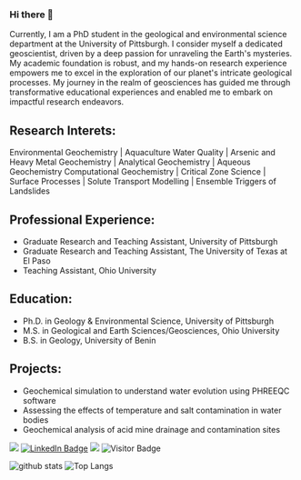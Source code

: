 ### Hi there 🌄 
Currently, I am a PhD student in the geological and environmental science department at the University of Pittsburgh. I consider myself a dedicated geoscientist, 
driven by a deep passion for unraveling the Earth's mysteries. My academic foundation is robust, and my hands-on research experience empowers me to excel in the 
exploration of our planet's intricate geological processes. My journey in the realm of geosciences has guided me through transformative educational experiences 
and enabled me to embark on impactful research endeavors.
## Research Interets: 
Environmental Geochemistry | Aquaculture Water Quality | Arsenic and Heavy Metal Geochemistry | Analytical Geochemistry | Aqueous Geochemistry
Computational Geochemistry | Critical Zone Science | Surface Processes | Solute Transport Modelling | Ensemble Triggers of Landslides



## Professional Experience:
- Graduate Research and Teaching Assistant, University of Pittsburgh
- Graduate Research and Teaching Assistant, The University of Texas at El Paso
- Teaching Assistant, Ohio University

## Education:
- Ph.D. in Geology & Environmental Science, University of Pittsburgh
- M.S. in Geological and Earth Sciences/Geosciences, Ohio University
- B.S. in Geology, University of Benin

## Projects:
- Geochemical simulation to understand water evolution using PHREEQC software
- Assessing the effects of temperature and salt contamination in water bodies
- Geochemical analysis of acid mine drainage and contamination sites

[]()

![](https://img.shields.io/github/followers/Geobalies2019)
[![LinkedIn Badge](https://img.shields.io/badge/My-LinkedIn-blue)](https://www.linkedin.com/in/ayobali-abiodun)
![](https://img.shields.io/twitter/follow/PegmatiteV)
![Visitor Badge](https://visitor-badge.laobi.icu/badge?page_id=Geobalies2019.Geobalies2019)







![github stats](https://github-readme-stats-sigma-five.vercel.app/api?username=Geobalies2019&show_icons=true)
![Top Langs](https://github-readme-stats-sigma-five.vercel.app/api/top-langs/?username=Geobalies2019&langs_count=3&hide=javascript,go,html,css,tex)
